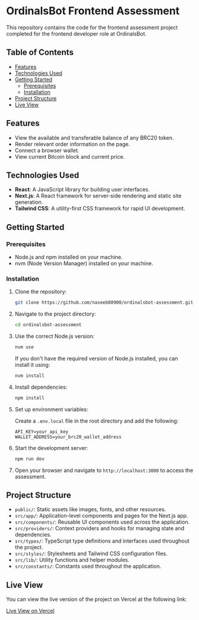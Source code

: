 # OrdinalsBot Frontend Assessment

This repository contains the code for the frontend assessment project completed for the frontend developer role at OrdinalsBot.

## Table of Contents

- [Features](#features)
- [Technologies Used](#technologies-used)
- [Getting Started](#getting-started)
  - [Prerequisites](#prerequisites)
  - [Installation](#installation)
- [Project Structure](#project-structure)
- [Live View](#live-view)

## Features

- View the available and transferable balance of any BRC20 token.
- Render relevant order information on the page.
- Connect a browser wallet.
- View current Bitcoin block and current price.

## Technologies Used

- **React**: A JavaScript library for building user interfaces.
- **Next.js**: A React framework for server-side rendering and static site generation.
- **Tailwind CSS**: A utility-first CSS framework for rapid UI development.

## Getting Started

### Prerequisites

- Node.js and npm installed on your machine.
- nvm (Node Version Manager) installed on your machine.

### Installation

1. Clone the repository:

    ```bash
    git clone https://github.com/naseeb88900/ordinalsbot-assessment.git
    ```

2. Navigate to the project directory:

    ```bash
    cd ordinalsbot-assessment
    ```

3. Use the correct Node.js version:

    ```bash
    nvm use
    ```

    If you don't have the required version of Node.js installed, you can install it using:

    ```bash
    nvm install
    ```

4. Install dependencies:

    ```bash
    npm install
    ```

5. Set up environment variables:

    Create a `.env.local` file in the root directory and add the following:

    ```env
    API_KEY=your_api_key
    WALLET_ADDRESS=your_brc20_wallet_address
    ```

6. Start the development server:

    ```bash
    npm run dev
    ```

7. Open your browser and navigate to `http://localhost:3000` to access the assessment.

## Project Structure

- `public/`: Static assets like images, fonts, and other resources.
- `src/app/`: Application-level components and pages for the Next.js app.
- `src/components/`: Reusable UI components used across the application.
- `src/providers/`: Context providers and hooks for managing state and dependencies.
- `src/types/`: TypeScript type definitions and interfaces used throughout the project.
- `src/styles/`: Stylesheets and Tailwind CSS configuration files.
- `src/lib/`: Utility functions and helper modules.
- `src/constants/`: Constants used throughout the application.

## Live View

You can view the live version of the project on Vercel at the following link:

[Live View on Vercel](https://ordinalsbot-assessment.vercel.app)
